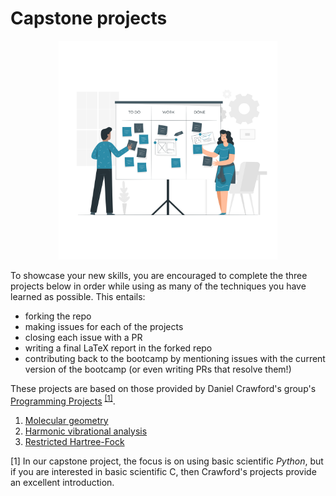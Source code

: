 # Capstone projects

<p align="center">
<img src="../media/projects.png" width="350">
</p>

To showcase your new skills, you are encouraged to complete the three projects below in order while using as many of the techniques you have learned as possible. This entails:
- forking the repo
- making issues for each of the projects
- closing each issue with a PR
- writing a final LaTeX report in the forked repo
- contributing back to the bootcamp by mentioning issues with the current version of the bootcamp (or even writing PRs that resolve them!)

These projects are based on those provided by Daniel Crawford's group's [Programming Projects](https://github.com/CrawfordGroup/ProgrammingProjects) <sup>[[1]](#footnote1)</sup>. 

1. [Molecular geometry](projects/molecular_geometry/README.md)
2. [Harmonic vibrational analysis](projects/harmonic_vibrational_analysis/README.md)
3. [Restricted Hartree-Fock](projects/restricted_hartree_fock/README.md)

<a name="footnote1">[1]</a> In our capstone project, the focus is on using basic scientific _Python_, but if you are interested in basic scientific C, then Crawford's projects provide an excellent introduction.